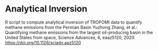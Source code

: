 # Analytical Inversion
R script to compute analytical inversion of TROPOMI data to quantify methane emissions from the Permian Basin
Yuzhong Zhang, et al.: Quantifying methane emissions from the largest oil-producing basin in the United States from space, Science Advances, 6, eaaz5120, 2020. https://doi.org/10.1126/sciadv.aaz5120
